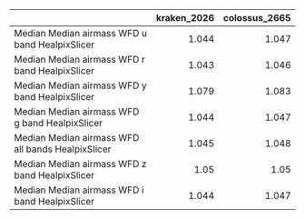 |                                                   |   kraken_2026 |   colossus_2665 |
|:--------------------------------------------------|--------------:|----------------:|
| Median Median airmass WFD u band HealpixSlicer    |         1.044 |           1.047 |
| Median Median airmass WFD r band HealpixSlicer    |         1.043 |           1.046 |
| Median Median airmass WFD y band HealpixSlicer    |         1.079 |           1.083 |
| Median Median airmass WFD g band HealpixSlicer    |         1.044 |           1.047 |
| Median Median airmass WFD all bands HealpixSlicer |         1.045 |           1.048 |
| Median Median airmass WFD z band HealpixSlicer    |         1.05  |           1.05  |
| Median Median airmass WFD i band HealpixSlicer    |         1.044 |           1.047 |
